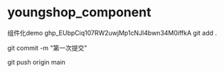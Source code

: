 # youngshop_component
组件化demo 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
git add .

git commit -m "第一次提交"

git push origin main

